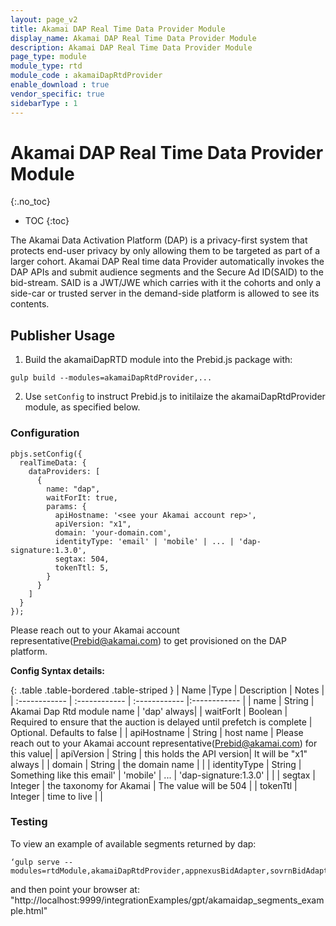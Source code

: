 ```yaml
---
layout: page_v2
title: Akamai DAP Real Time Data Provider Module
display_name: Akamai DAP Real Time Data Provider Module
description: Akamai DAP Real Time Data Provider Module
page_type: module
module_type: rtd
module_code : akamaiDapRtdProvider
enable_download : true
vendor_specific: true
sidebarType : 1
---
```


# Akamai DAP Real Time Data Provider Module
{:.no_toc}

* TOC
{:toc}

The Akamai Data Activation Platform (DAP) is a privacy-first system that protects end-user privacy by only allowing them to be targeted as part of a larger cohort. Akamai DAP Real time data Provider automatically invokes the DAP APIs and submit audience segments and the Secure Ad ID(SAID) to the bid-stream.  SAID is a JWT/JWE which carries with it the cohorts and only a side-car or trusted server in the demand-side platform is allowed to see its contents.


## Publisher Usage

1) Build the akamaiDapRTD module into the Prebid.js package with:

```
gulp build --modules=akamaiDapRtdProvider,...
```

2) Use `setConfig` to instruct Prebid.js to initilaize the akamaiDapRtdProvider module, as specified below.

### Configuration

```
pbjs.setConfig({
  realTimeData: {
    dataProviders: [
      {
        name: "dap",
        waitForIt: true,
        params: {
          apiHostname: '<see your Akamai account rep>',
          apiVersion: "x1",
          domain: 'your-domain.com',
          identityType: 'email' | 'mobile' | ... | 'dap-signature:1.3.0',
          segtax: 504,
          tokenTtl: 5,
        }
      }
    ]
  }
});
```

Please reach out to your Akamai account representative(Prebid@akamai.com) to get provisioned on the DAP platform.


**Config Syntax details:**

{: .table .table-bordered .table-striped }
| Name  |Type | Description   | Notes  |
| :------------ | :------------ | :------------ |:------------ |
| name | String | Akamai Dap Rtd module name | 'dap' always|
| waitForIt | Boolean | Required to ensure that the auction is delayed until prefetch is complete | Optional. Defaults to false |
| apiHostname | String | host name | Please reach out to your Akamai account representative(Prebid@akamai.com) for this value|
| apiVersion | String | this holds the API version| It will be "x1" always |
| domain | String | the domain name | |
| identityType | String | Something like this email' | 'mobile' | ... | 'dap-signature:1.3.0' | |
| segtax | Integer | the taxonomy for Akamai | The value will be 504 |
| tokenTtl | Integer | time to live | |

### Testing
To view an example of available segments returned by dap:
```
‘gulp serve --modules=rtdModule,akamaiDapRtdProvider,appnexusBidAdapter,sovrnBidAdapter’
```
and then point your browser at:
"http://localhost:9999/integrationExamples/gpt/akamaidap_segments_example.html"
